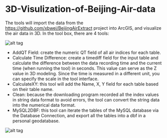 3D-Visulization-of-Beijing-Air-data
===================================

The tools will import the data from the https://github.com/xbwei/BeijingAirExtract project into ArcGIS, and visualize the air data in 3D.
In the tool box, there are 4 tools:

![alt tag](https://github.com/xbwei/Visualizing-Social-Media-Data/blob/master/Visualize%20Beijing%20Air%20Data/tool.jpg)


 
<ul> 
<li>AddQT Field: create the numeric QT field of all air indices for each table.</li>

<li>	Calculate Time Difference: create a timediff field for the input table and calculate the difference between the data recording time and the current time (when running the tool) in seconds. This value can serve as the Z value in 3D modeling. Since the time is measured in a different unit, you can specify the scale in the tool interface.</li>

<li>	CalculateXY: this tool will add the Name, X, Y field for each table based on their table name.</li>

<li>	Clean: because the downloading program recorded all the index values in string data format to avoid errors, the tool can convert the string data into the numerical data format.</li>

<li>	MySQL2DBF: this tool can iterate the tables of the MySQL database via the Database Connection, and export all the tables into a dbf in a personal geodatabase.</li>

</ul>

![alt tag](https://github.com/xbwei/Visualizing-Social-Media-Data/blob/master/Visualize%20Beijing%20Air%20Data/beijingair.jpg)
